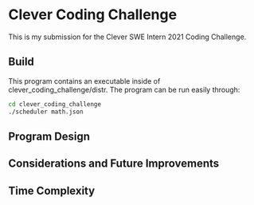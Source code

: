 # Clever Coding Challenge
This is my submission for the Clever SWE Intern 2021 Coding Challenge.

## Build
This program contains an executable inside of clever_coding_challenge/distr. The program can be run easily through:
```bash
cd clever_coding_challenge
./scheduler math.json
```

## Program Design

## Considerations and Future Improvements

## Time Complexity

